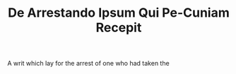 ---
title: De Arrestando Ipsum Qui Pe-Cuniam Recepit
letter: D
permalink: "/definitions/bld-de-arrestando-ipsum-qui-pe-cuniam-recepit.html"
body: A writ which lay for the arrest of one who had taken the
published_at: '2018-07-07'
source: Black's Law Dictionary 2nd Ed (1910)
layout: post
---